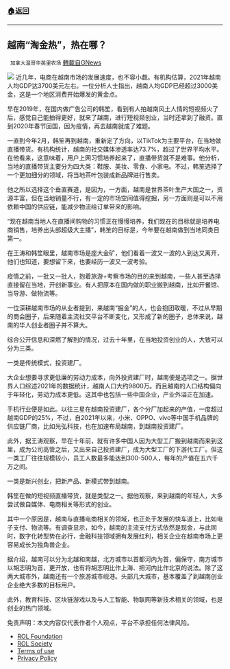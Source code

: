 ###  [:house:返回](README.md)
---


## 越南“淘金热”，热在哪？
` 加拿大温哥华英里农场` [轉載自GNews](https://gnews.org/zh-hans/2574884/)

![](https://n.sinaimg.cn/tech/crawl/117/w550h367/20220520/be0e-d612024941e2a0e421a5055e4335bee7.jpg) 
近几年，电商在越南市场的发展速度，也不容小觑。有机构估算，2021年越南人均GDP达3700美元左右。一位分析人士指出，越南人均GDP已经超过3000美金，这是一个地区消费开始爆发的黄金点。
 
早在2019年，在国内做广告公司的韩笙，看到有人拍越南风土人情的短视频火了后，感觉自己能拍得更好，就来了越南，进行短视频创业，当时还拿到了融资。直到2020年春节回国，因为疫情，再去越南就成了难题。
 
一直到今年2月，韩笙再到越南，重新定了方向，以TikTok为主要平台，在当地做直播带货。有机构统计，越南的社交媒体渗透率达73.7%，超过了世界平均水平。在他看来，这意味着，用户上网习惯培养起来了，直播带货就不是难事。他分析，当地的直播带货主要分为四大类：鞋服、美妆、零食、小家电。不过，韩笙选择了一个更加细分的领域，将当地茶叶包装成新品牌进行售卖。
 
他之所以选择这个垂直赛道，是因为，一方面，越南是世界茶叶生产大国之一，资源丰富，但在当地销量不行，有一定的市场空间值得挖掘，另一方面则是可以不用依赖中国的供应链，能减少物流给订单带来的影响。
 
“现在越南当地人在直播间购物的习惯正在慢慢培养，我们现在的目标就是培养电商销售，培养出头部超级大主播”，韩笙的目标是，今年要在越南做到当地同类目第一。
 
在王涛和韩笙眼里，越南市场是座大金矿，他们看着一波又一波的人到达又离开，他们也知道，要想留下来，也要经历一波又一波考验。
 
疫情之前，一批又一批人，抱着旅游+考察市场的目的来到越南，一些人甚至选择直接留在当地，开创新事业。有人把原本在国内做的职业搬到越南，比如开餐馆、当导游、做物流等。
 
一位深耕越南市场的从业者提到，来越南“掘金”的人，也会抱团取暖，不过从早期的商会圈子，后来随着主流社交平台不断变化，又形成了新的圈子，总体来说，越南的华人创业者圈子并不算大。
 
综合公开信息和深燃了解到的情况，过去十年里，在当地投资创业的人，大致可以分为三类。
 
一类是传统模式，投资建厂。
 
大企业想要寻求更低廉的劳动力成本，向外投资建厂时，越南便是选项之一。据世界人口综述2021年的数据统计，越南人口大约9800万。而且越南的人口结构偏向于年轻化，劳动力成本更低。这其中也包括一些中国企业，产业外溢正在加速。
 
手机行业便是如此。以往三星在越南投资建厂，各个分厂加起来的产值，一度超过越南GDP的25%，不过，自2021年以来，小米、OPPO、vivo等中国手机品牌的供应链厂商，比如光弘科技，也在加速布局越南，到越南投资建厂。
 
此外，据王涛观察，早在十年前，就有许多中国人因为大型工厂搬到越南而来到这里，成为公司高管之后，又出来自己投资建厂，成为大型工厂的下游代工厂。但这一类工厂往往规模较小，员工人数最多能达到300-500人，每年的产值在五六千万之间。
 
一类是新兴创业，把新产品、新模式带到越南。
 
韩笙在做的短视频直播带货，就是类型之一。据他观察，来到越南的年轻人，大多尝试做自媒体、电商相关等形式的创业。
 
其中一个原因是，越南与直播电商相关的领域，也正处于发展的快车道上，比如电子支付、物流等。有调查显示，如今，越南的主流支付方式依然是现金，与此同时，数字化转型势在必行，金融科技领域拥有发展红利，相关企业在越南市场上更容易成长为独角兽企业。
 
据介绍，越南可以分为北越和南越，北方城市以首都河内为首，偏保守，南方城市以胡志明为首，更开放，也有将胡志明比作上海、把河内比作北京的说法。除了这两大城市外，越南还有一个旅游城市岘港。头部几大城市，基本覆盖了到越南创业企业绝大多数的目标用户。
 
此外，教育科技、区块链游戏以及与人工智能、物联网等新技术相关的领域，也是创业的热门领域。

免责声明：本文内容仅代表作者个人观点，平台不承担任何法律风险。
  
- [ROL Foundation](https://rolfoundation.org/)
- [ROL Society](https://rolsociety.org/)
- [Terms of use](https://gnews.org/terms-of-use-3/)
- [Privacy Policy](https://gnews.org/privacy-policy/)

